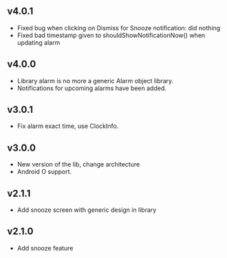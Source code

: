 ## v4.0.1

- Fixed bug when clicking on Dismiss for Snooze notification: did nothing
- Fixed bad timestamp given to shouldShowNotificationNow() when updating alarm

## v4.0.0

- Library alarm is no more a generic Alarm object library.
- Notifications for upcoming alarms have been added.

## v3.0.1

- Fix alarm exact time, use ClockInfo.

## v3.0.0

- New version of the lib, change architecture
- Android O support.

## v2.1.1

- Add snooze screen with generic design in library

## v2.1.0

- Add snooze feature